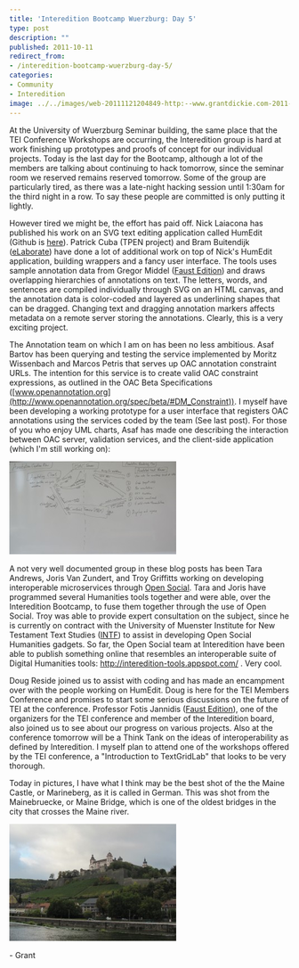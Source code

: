 ```yaml
---
title: 'Interedition Bootcamp Wuerzburg: Day 5'
type: post
description: ""
published: 2011-10-11
redirect_from: 
- /interedition-bootcamp-wuerzburg-day-5/
categories:
- Community
- Interedition
image: ../../images/web-20111121204849-http:--www.grantdickie.com-2011-10-annotationflow-300x167.jpg
---
```

At the University of Wuerzburg Seminar building, the same place that the TEI Conference Workshops are occurring, the Interedition group is hard at work finishing up prototypes and proofs of concept for our individual projects. Today is the last day for the Bootcamp, although a lot of the members are talking about continuing to hack tomorrow, since the seminar room we reserved remains reserved tomorrow. Some of the group are particularly tired, as there was a late-night hacking session until 1:30am for the third night in a row. To say these people are committed is only putting it lightly.

However tired we might be, the effort has paid off. Nick Laiacona has published his work on an SVG text editing application called HumEdit (Github is [here](https://github.com/NickLaiacona/HumEdit)). Patrick Cuba (TPEN project) and Bram Buitendijk ([eLaborate](http://www.e-laborate.nl/en/)) have done a lot of additional work on top of Nick's HumEdit application, building wrappers and a fancy user interface. The tools uses sample annotation data from Gregor Middel ([Faust Edition](https://faustedition.uni-wuerzburg.de/dev/project/about)) and draws overlapping hierarchies of annotations on text. The letters, words, and sentences are compiled individually through SVG on an HTML canvas, and the annotation data is color-coded and layered as underlining shapes that can be dragged. Changing text and dragging annotation markers affects metadata on a remote server storing the annotations. Clearly, this is a very exciting project.

The Annotation team on which I am on has been no less ambitious. Asaf Bartov has been querying and testing the service implemented by Moritz Wissenbach and Marcos Petris that serves up OAC annotation constraint URLs. The intention for this service is to create valid OAC constraint expressions, as outlined in the OAC Beta Specifications ([www.openannotation.org](http://www.openannotation.org/spec/beta/#DM_Constraint)). I myself have been developing a working prototype for a user interface that registers OAC annotations using the services coded by the team (See last post). For those of you who enjoy UML charts, Asaf has made one describing the interaction between OAC server, validation services, and the client-side application (which I'm still working on):

[![White board concept for our Annotation service](../../images/web-20111121204849-http:--www.grantdickie.com-2011-10-annotationflow-300x167.jpg)](http://www.grantdickie.com/wp-content/uploads/2011/10/annotationflow.jpg)

A not very well documented group in these blog posts has been Tara Andrews, Joris Van Zundert, and Troy Griffitts working on developing interoperable microservices through [Open Social](https://web.archive.org/web/20120313072603/http://code.google.com/apis/opensocial/). Tara and Joris have programmed several Humanities tools together and were able, over the Interedition Bootcamp, to fuse them together through the use of Open Social. Troy was able to provide expert consultation on the subject, since he is currently on contract with the University of Muenster Institute for New Testament Text Studies ([INTF](http://egora.uni-muenster.de/intf/index_en.shtml)) to assist in developing Open Social Humanities gadgets. So far, the Open Social team at Interedition have been able to publish something online that resembles an interoperable suite of Digital Humanities tools: <http://interedition-tools.appspot.com/> . Very cool.

Doug Reside joined us to assist with coding and has made an encampment over with the people working on HumEdit. Doug is here for the TEI Members Conference and promises to start some serious discussions on the future of TEI at the conference. Professor Fotis Jannidis ([Faust Edition](https://faustedition.uni-wuerzburg.de/dev/project/about)), one of the organizers for the TEI conference and member of the Interedition board, also joined us to see about our progress on various projects. Also at the conference tomorrow will be a Think Tank on the ideas of interoperability as defined by Interedition. I myself plan to attend one of the workshops offered by the TEI conference, a "Introduction to TextGridLab" that looks to be very thorough.

Today in pictures, I have what I think may be the best shot of the the Maine Castle, or Marineberg, as it is called in German. This was shot from the Mainebruecke, or Maine Bridge, which is one of the oldest bridges in the city that crosses the Maine river.

![](../../images/web-20111121204850-http:--www.grantdickie.com-2011-10-marineberg-300x210.jpg)

\- Grant
